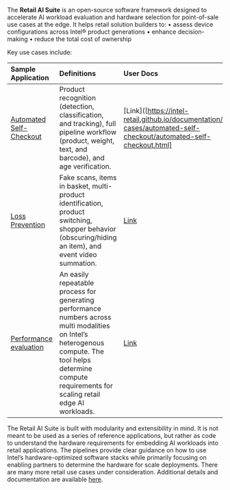 The **Retail AI Suite** is an open-source software framework designed to accelerate AI workload evaluation and hardware selection for point-of-sale use cases at the edge. 
It helps retail solution builders to:
•	assess device configurations across Intel® product generations
•	enhance decision-making
•	reduce the total cost of ownership

Key use cases include:

| Sample Application | Definitions | User Docs       |
|:-------------------|:------------|:----------------|
| [Automated Self-Checkout](https://github.com/intel-retail/automated-self-checkout) | Product recognition (detection, classification, and tracking), full pipeline workflow (product, weight, text, and barcode), and age verification. | [Link]([https://intel-retail.github.io/documentation/use-cases/automated-self-checkout/automated-self-checkout.html] |
| [Loss Prevention](https://github.com/intel-retail/loss-prevention)| Fake scans, items in basket, multi-product identification, product switching, shopper behavior (obscuring/hiding an item), and event video summation. | [Link](https://github.com/intel-retail/loss-prevention/blob/main/README.md) |
|[Performance evaluation](https://github.com/intel-retail/performance-tools?tab=readme-ov-file) | An easily repeatable process for generating performance numbers across multi modalities on Intel’s heterogenous compute. The tool helps determine compute requirements for scaling retail edge AI workloads. |  [Link](metro-ai-suite/interactive-digital-avatar/docs/get-started.md) |
 
The Retail AI Suite is built with modularity and extensibility in mind. It is not meant to be used as a series of reference applications, but rather as code to understand the hardware requirements for embedding AI workloads into retail applications. The pipelines provide clear guidance on how to use Intel’s hardware-optimized software stacks while primarily focusing on enabling partners to determine the hardware for scale deployments. There are many more retail use cases under consideration. Additional details and documentation are available [here](https://github.com/intel-retail).
